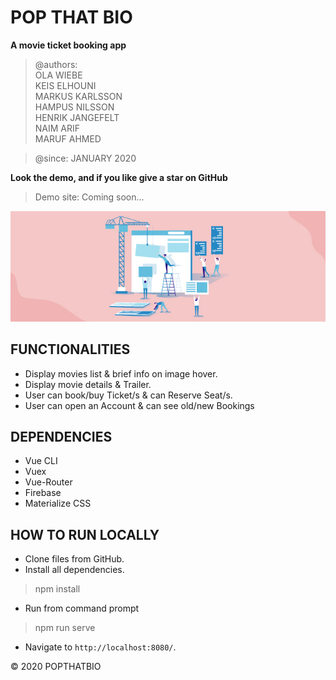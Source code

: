# POP THAT BIO

**A movie ticket booking app**<br>

>@authors: <br>
>         OLA WIEBE        
>         KEIS ELHOUNI<br>
>         MARKUS KARLSSON<br>
>         HAMPUS NILSSON<br>
>         HENRIK JANGEFELT<br>
>         NAIM ARIF<br>
>         MARUF AHMED<br>

>@since:  JANUARY 2020<br>


**Look the demo, and if you like give a star on GitHub**
>Demo site: Coming soon...<br>

![](/screenshot/construction.jpg)

## FUNCTIONALITIES
* Display movies list & brief info on image hover.
* Display movie details & Trailer.
* User can book/buy Ticket/s & can Reserve Seat/s.
* User can open an Account & can see old/new Bookings   

## DEPENDENCIES
* Vue CLI
* Vuex
* Vue-Router
* Firebase
* Materialize CSS

## HOW TO RUN LOCALLY
* Clone files from GitHub. <br>
* Install all dependencies. 
> npm install
* Run from command prompt
> npm run serve
* Navigate to `http://localhost:8080/`. 

&copy; 2020 POPTHATBIO<br> 

